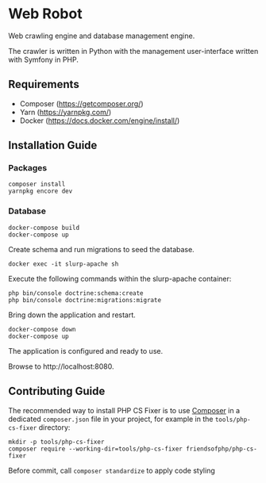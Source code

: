 # Web Robot

Web crawling engine and database management engine.

The crawler is written in Python with the management user-interface
written with Symfony in PHP.

## Requirements
* Composer (https://getcomposer.org/)
* Yarn (https://yarnpkg.com/)
* Docker (https://docs.docker.com/engine/install/)

## Installation Guide

### Packages
```
composer install
yarnpkg encore dev
```

### Database

```
docker-compose build
docker-compose up
```

Create schema and run migrations to seed the database.

```
docker exec -it slurp-apache sh
```

Execute the following commands within the slurp-apache container:

```
php bin/console doctrine:schema:create
php bin/console doctrine:migrations:migrate
```

Bring down the application and restart.

```
docker-compose down
docker-compose up
````

The application is configured and ready to use.

Browse to http://localhost:8080.

## Contributing Guide

The recommended way to install PHP CS Fixer is to use [Composer](https://getcomposer.org/download/)
in a dedicated `composer.json` file in your project, for example in the
`tools/php-cs-fixer` directory:

```console
mkdir -p tools/php-cs-fixer
composer require --working-dir=tools/php-cs-fixer friendsofphp/php-cs-fixer
```

Before commit, call `composer standardize` to apply code styling


